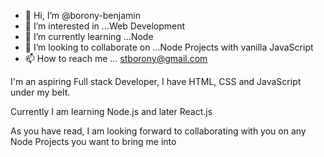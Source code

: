 - 👋 Hi, I’m @borony-benjamin
- 👀 I’m interested in ...Web Development
- 🌱 I’m currently learning ...Node
- 💞️ I’m looking to collaborate on ...Node Projects with vanilla JavaScript
- 📫 How to reach me ... stborony@gmail.com

<!---
borony-benjamin/borony-benjamin is a ✨ special ✨ repository because its `README.md` (this file) appears on your GitHub profile.
You can click the Preview link to take a look at your changes.
--->

I'm an aspiring Full stack Developer, I have HTML, CSS and JavaScript under my belt.

Currently I am learning Node.js and later React.js

As you have read, I am looking forward to collaborating with you on any Node Projects you want to bring me into
